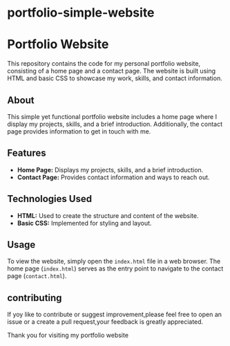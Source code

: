 # portfolio-simple-website
# Portfolio Website

This repository contains the code for my personal portfolio website, consisting of a home page and a contact page. The website is built using HTML and basic CSS to showcase my work, skills, and contact information.

## About

This simple yet functional portfolio website includes a home page where I display my projects, skills, and a brief introduction. Additionally, the contact page provides information to get in touch with me.

## Features

- **Home Page:** Displays my projects, skills, and a brief introduction.
- **Contact Page:** Provides contact information and ways to reach out.

## Technologies Used

- **HTML:** Used to create the structure and content of the website.
- **Basic CSS:** Implemented for styling and layout.

## Usage

To view the website, simply open the `index.html` file in a web browser. The home page (`index.html`) serves as the entry point to navigate to the contact page (`contact.html`).

## contributing
If yoy like to contribute or suggest improvement,please feel free to open an issue or a create a pull request,your feedback is greatly appreciated.

Thank you for visiting my portfolio website
